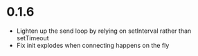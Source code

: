 # 0.1.6

* Lighten up the send loop by relying on setInterval rather than setTimeout
* Fix init explodes when connecting happens on the fly